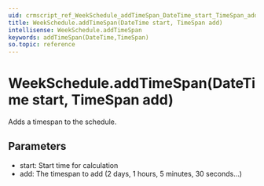 ```yaml
---
uid: crmscript_ref_WeekSchedule_addTimeSpan_DateTime_start_TimeSpan_add
title: WeekSchedule.addTimeSpan(DateTime start, TimeSpan add)
intellisense: WeekSchedule.addTimeSpan
keywords: addTimeSpan(DateTime,TimeSpan)
so.topic: reference
---
```


# WeekSchedule.addTimeSpan(DateTime start, TimeSpan add)

Adds a timespan to the schedule.

## Parameters

* start: Start time for calculation
* add: The timespan to add (2 days, 1 hours, 5 minutes, 30 seconds...)

